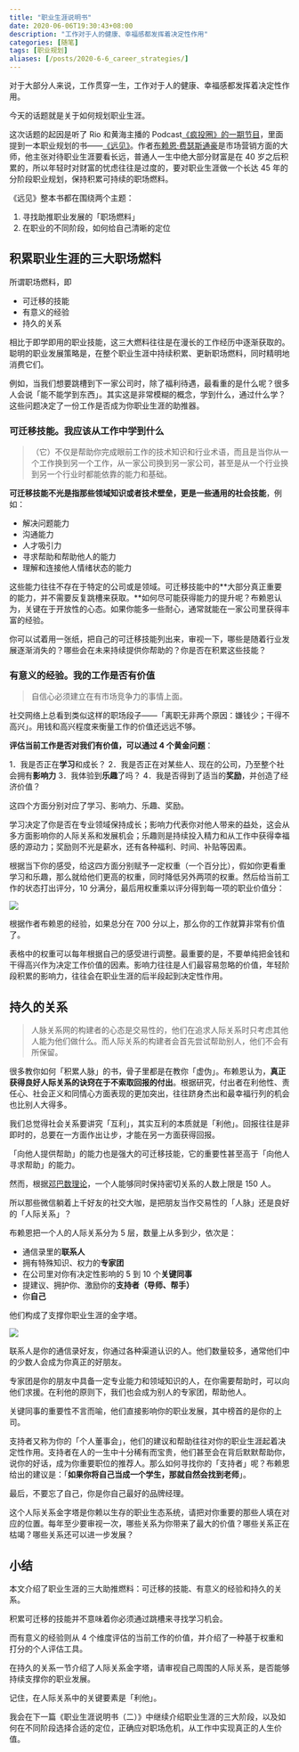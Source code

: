 ```yaml
---
title: "职业生涯说明书"
date: 2020-06-06T19:30:43+08:00
description: "工作对于人的健康、幸福感都发挥着决定性作用"
categories: [随笔]
tags: [职业规划]
aliases: [/posts/2020-6-6_career_strategies/]
---
```


对于大部分人来说，工作贯穿一生，工作对于人的健康、幸福感都发挥着决定性作用。

今天的话题就是关于如何规划职业生涯。

这次话题的起因是听了 Rio 和黄海主播的 Podcast[《疯投圈》的一期节目](https://crazy.capital/44)，里面提到一本职业规划的书——[《远见》](https://book.douban.com/subject/27609489/)。作者[布赖恩·费瑟斯通豪](https://book.douban.com/subject_search?search_text=%E5%B8%83%E8%B5%96%E6%81%A9%C2%B7%E8%B4%B9%E7%91%9F%E6%96%AF%E9%80%9A%E8%B1%AA)是市场营销方面的大师，他主张对待职业生涯要看长远，普通人一生中绝大部分财富是在 40 岁之后积累的，所以年轻时对财富的忧虑往往是过度的，要对职业生涯做一个长达 45 年的分阶段职业规划，保持积累可持续的职场燃料。

《远见》整本书都在围绕两个主题：

1. 寻找助推职业发展的「职场燃料」
2. 在职业的不同阶段，如何给自己清晰的定位

## 积累职业生涯的三大职场燃料

所谓职场燃料，即

- 可迁移的技能
- 有意义的经验
- 持久的关系

相比于即学即用的职业技能，这三大燃料往往是在漫长的工作经历中逐渐获取的。聪明的职业发展策略是，在整个职业生涯中持续积累、更新职场燃料，同时精明地消费它们。

例如，当我们想要跳槽到下一家公司时，除了福利待遇，最看重的是什么呢？很多人会说「能不能学到东西」。其实这是非常模糊的概念，学到什么，通过什么学？这些问题决定了一份工作是否成为你职业生涯的助推器。

### 可迁移技能。我应该从工作中学到什么

> （它）不仅是帮助你完成眼前工作的技术知识和行业术语，而且是当你从一个工作换到另一个工作，从一家公司换到另一家公司，甚至是从一个行业换到另一个行业时都能依靠的能力和基础。

**可迁移技能不光是指那些领域知识或者技术壁垒，更是一些通用的社会技能**，例如：

- 解决问题能力
- 沟通能力
- 人才吸引力
- 寻求帮助和帮助他人的能力
- 理解和连接他人情绪状态的能力

这些能力往往不存在于特定的公司或是领域。可迁移技能中的**大部分真正重要的能力，并不需要反复跳槽来获取。**如何尽可能获得能力的提升呢？布赖恩认为，关键在于开放性的心态。如果你能多一些耐心，通常就能在一家公司里获得丰富的经验。

你可以试着用一张纸，把自己的可迁移技能列出来，审视一下，哪些是随着行业发展逐渐消失的？哪些会在未来持续提供你帮助的？你是否在积累这些技能？

### 有意义的经验。我的工作是否有价值

> 自信心必须建立在有市场竞争力的事情上面。

社交网络上总看到类似这样的职场段子——「离职无非两个原因：嫌钱少；干得不高兴」。用钱和高兴程度来衡量工作的价值还远远不够。

**评估当前工作是否对我们有价值，可以通过 4 个黄金问题**：

1．我是否正在**学习**和成长？
2．我是否正在对某些人、现在的公司，乃至整个社会拥有**影响力**
3．我体验到**乐趣**了吗？
4．我是否得到了适当的**奖励**，并创造了经济价值？

这四个方面分别对应了学习、影响力、乐趣、奖励。

学习决定了你是否在专业领域保持成长；影响力代表你对他人带来的益处，这会从多方面影响你的人际关系和发展机会；乐趣则是持续投入精力和从工作中获得幸福感的源动力；奖励则不光是薪水，还有各种福利、时间、补贴等因素。

根据当下你的感受，给这四方面分别赋予一定权重（一个百分比），假如你更看重学习和乐趣，那么就给他们更高的权重，同时降低另外两项的权重。然后给当前工作的状态打出评分，10 分满分，最后用权重乘以评分得到每一项的职业价值分：

![](/images/career-strategies/1.jpg)

根据作者布赖恩的经验，如果总分在 700 分以上，那么你的工作就算非常有价值了。

表格中的权重可以每年根据自己的感受进行调整。最重要的是，不要单纯把金钱和干得高兴作为决定工作价值的因素。影响力往往是人们最容易忽略的价值，年轻阶段积累的影响力，往往会在职业生涯的后半段起到决定性作用。

## 持久的关系

> 人脉关系网的构建者的心态是交易性的，他们在追求人际关系时只考虑其他人能为他们做什么。而人际关系的构建者会首先尝试帮助别人，他们不会有所保留。

很多教你如何「积累人脉」的书，骨子里都是在教你「虚伪」。布赖恩认为，**真正获得良好人际关系的诀窍在于不索取回报的付出**。根据研究，付出者在利他性、责任心、社会正义和同情心方面表现的更加突出，往往跻身杰出和最幸福行列的机会也比别人大得多。

我们总觉得社会关系要讲究「互利」，其实互利的本质就是「利他」。回报往往是非即时的，总要在一方面作出让步，才能在另一方面获得回报。

「向他人提供帮助」的能力也是强大的可迁移技能，它的重要性甚至高于「向他人寻求帮助」的能力。

然而，根据[邓巴数理论](https://zh.wikipedia.org/zh-hans/%E9%82%93%E5%B7%B4%E6%95%B0)，一个人能够同时保持密切关系的人数上限是 150 人。

所以那些微信躺着上千好友的社交大咖，是把朋友当作交易性的「人脉」还是良好的「人际关系」？

布赖恩把一个人的人际关系分为 5 层，数量上从多到少，依次是：

- 通信录里的**联系人**
- 拥有特殊知识、权力的**专家团**
- 在公司里对你有决定性影响的 5 到 10 个**关键同事**
- 提建议、拥护你、激励你的**支持者（导师、帮手）**
- 你**自己**

他们构成了支撑你职业生涯的金字塔。

![](/images/career-strategies/2.jpg)

联系人是你的通信录好友，你通过各种渠道认识的人。他们数量较多，通常他们中的少数人会成为你真正的好朋友。

专家团是你的朋友中具备一定专业能力和领域知识的人，在你需要帮助时，可以向他们求援。在利他的原则下，我们也会成为别人的专家团，帮助他人。

关键同事的重要性不言而喻，他们直接影响你的职业发展，其中榜首的是你的上司。

支持者又称为你的「个人董事会」，他们的建议和帮助往往对你的职业生涯起着决定性作用。支持者在人的一生中十分稀有而宝贵，他们甚至会在背后默默帮助你，说你的好话，成为你重要职位的推荐人。那么如何寻找你的「支持者」呢？布赖恩给出的建议是：「**如果你将自己当成一个学生，那就自然会找到老师**」。

最后，不要忘了自己，你是你自己最好的品牌经理。

这个人际关系金字塔是你赖以生存的职业生态系统，请把对你重要的那些人填在对应的位置。每年至少要审视一次，哪些关系为你带来了最大的价值？哪些关系正在枯竭？哪些关系还可以进一步发展？

## 小结

本文介绍了职业生涯的三大助推燃料：可迁移的技能、有意义的经验和持久的关系。

积累可迁移的技能并不意味着你必须通过跳槽来寻找学习机会。

而有意义的经验则从 4 个维度评估的当前工作的价值，并介绍了一种基于权重和打分的个人评估工具。

在持久的关系一节介绍了人际关系金字塔，请审视自己周围的人际关系，是否能够持续支撑你的职业发展。

记住，在人际关系中的关键要素是「利他」。

我会在下一篇《职业生涯说明书（二）》中继续介绍职业生涯的三大阶段，以及如何在不同阶段选择合适的定位，正确应对职场危机，从工作中实现真正的人生价值。
